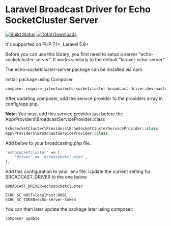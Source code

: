 Laravel Broadcast Driver for Echo SocketCluster Server
=======================

[![Build Status](https://img.shields.io/travis/jilenloa/echo-socketcluster-broadcast-driver.svg?style=flat-square)](https://travis-ci.org/jilenloa/echo-socketcluster-broadcast-driver)
[![Total Downloads](https://img.shields.io/packagist/dt/jilenloa/echo-socketcluster-broadcast-driver.svg?style=flat-square)](https://packagist.org/packages/jilenloa/echo-socketcluster-broadcast-driver)

It's supported on PHP 7.1+, Laravel 5.8+

Before you can use this library, you first need to setup a server "echo-socketcluster-server". It works similarly to the default "laravel-echo-server".

The echo-socketcluster-server package can be installed via npm.

Install package using Composer
```bash
composer require jilenloa/echo-socketcluster-broadcast-driver:dev-master
```

After updating composer, add the service provider to the providers array in config/app.php. 

**Note**: You must add this service provider just before the App\Providers\BroadcastServiceProvider::class

```php
EchoSocketCluster\Providers\EchoSocketClusterServiceProvider::class,
App\Providers\BroadcastServiceProvider::class,
```

Add below to your broadcasting.php file.

```php
'echosocketcluster' => [
    'driver' => 'echosocketcluster',
],
```

Add this configuration to your .env file. Update the current setting for BROADCAST_DRIVER to the one below

```dotenv
BROADCAST_DRIVER=echosocketcluster

ECHO_SC_HOST=localhost:8001
ECHO_SC_TOKEN=echo-server-token
```

You can then later update the package later using composer:

 ```bash
composer update
 ```

